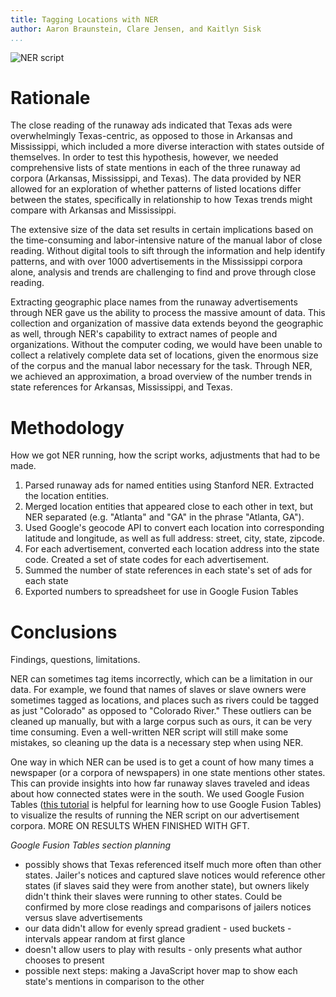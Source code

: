 ```yaml
---
title: Tagging Locations with NER
author: Aaron Braunstein, Clare Jensen, and Kaitlyn Sisk
...
```


![NER script](https://cloud.githubusercontent.com/assets/6469656/2755492/929e39b4-c969-11e3-8ba7-47b3d265dd37.png)

# Rationale

The close reading of the runaway ads indicated that Texas ads were overwhelmingly Texas-centric, as opposed to those in Arkansas and Mississippi, which included a more diverse interaction with states outside of themselves. In order to test this hypothesis, however, we needed comprehensive lists of state mentions in each of the three runaway ad corpora (Arkansas, Mississippi, and Texas). The data provided by NER allowed for an exploration of whether patterns of listed locations differ between the states, specifically in relationship to how Texas trends might compare with Arkansas and Mississippi.

The extensive size of the data set results in certain implications based on the time-consuming and labor-intensive nature of the manual labor of close reading. Without digital tools to sift through the information and help identify patterns, and with over 1000 advertisements in the Mississippi corpora alone, analysis and trends are challenging to find and prove through close reading.

Extracting geographic place names from the runaway advertisements through NER gave us the ability to process the massive amount of data. This collection and organization of massive data extends beyond the geographic as well, through NER's capability to extract names of people and organizations. Without the computer coding, we would have been unable to collect a relatively complete data set of locations, given the enormous size of the corpus and the manual labor necessary for the task. Through NER, we achieved an approximation, a broad overview of the number trends in state references for Arkansas, Mississippi, and Texas.



# Methodology

How we got NER running, how the script works, adjustments that had to be made.

1. Parsed runaway ads for named entities using Stanford NER. Extracted the location entities.
2. Merged location entities that appeared close to each other in text, but NER separated (e.g. "Atlanta" and "GA" in the phrase "Atlanta, GA").
3. Used Google's geocode API to convert each location into corresponding latitude and longitude, as well as full address: street, city, state, zipcode.
4. For each advertisement, converted each location address into the state code. Created a set of state codes for each advertisement.
5. Summed the number of state references in each state's set of ads for each state
6. Exported numbers to spreadsheet for use in Google Fusion Tables

# Conclusions

Findings, questions, limitations.

NER can sometimes tag items incorrectly, which can be a limitation in our data. For example, we found that names of slaves or slave owners were sometimes tagged as locations, and places such as rivers could be tagged as just "Colorado" as opposed to "Colorado River." These outliers can be cleaned up manually, but with a large corpus such as ours, it can be very time consuming. Even a well-written NER script will still make some mistakes, so cleaning up the data is a necessary step when using NER.

One way in which NER can be used is to get a count of how many times a newspaper (or a corpora of newspapers) in one state mentions other states. This can provide insights into how far runaway slaves traveled and ideas about how connected states were in the south. We used Google Fusion Tables ([this tutorial](http://commons.trincoll.edu/jackdougherty/how-to/gft-thematic-maps/) is helpful for learning how to use Google Fusion Tables) to visualize the results of running the NER script on our advertisement corpora. MORE ON RESULTS WHEN FINISHED WITH GFT.

*Google Fusion Tables section planning*

* possibly shows that Texas referenced itself much more often than other states. Jailer's notices and captured slave notices would reference other states (if slaves said they were from another state), but owners likely didn't think their slaves were running to other states. Could be confirmed by more close readings and comparisons of jailers notices versus slave advertisements
* our data didn't allow for evenly spread gradient - used buckets - intervals appear random at first glance
* doesn't allow users to play with results - only presents what author chooses to present
* possible next steps: making a JavaScript hover map to show each state's mentions in comparison to the other

